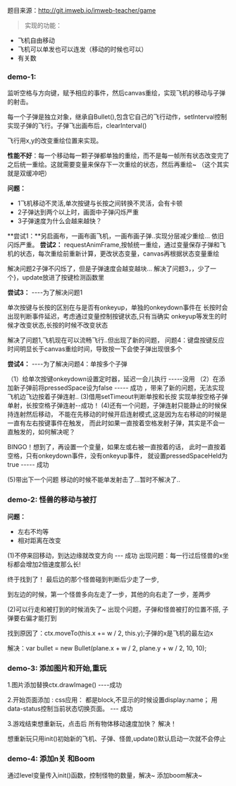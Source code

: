 题目来源：http://git.imweb.io/imweb-teacher/game

>实现的功能：
- 飞机自由移动
- 飞机可以单发也可以连发（移动的时候也可以）
- 有关数
### demo-1:
监听空格与方向键，赋予相应的事件，然后canvas重绘，实现飞机的移动与子弹的射击。

每一个子弹是独立对象，继承自Bullet(),包含它自己的飞行动作，setInterval控制实现子弹的飞行。子弹飞出画布后，clearInterval()

飞行用x,y的改变重绘位置来实现。   

**性能不好**：每一个移动每一颗子弹都单独的重绘，而不是每一帧所有状态改变完了之后统一重绘。这就需要变量来保存下一次重绘的状态，然后再重绘~ （这个其实就是双缓冲吧）

**问题：**
- 1飞机移动不灵活,单次按键与长按之间转换不灵活，会有卡顿
- 2子弹达到两个以上时，画面中子弹闪烁严重
- 3子弹速度为什么会越来越快？


**尝试1：**另启画布，一画布画飞机，一画布画子弹..实现分层减少重绘... 依旧闪烁严重。
**尝试2：** requestAnimFrame,按帧统一重绘，通过变量保存子弹和飞机的状态，每次重绘前重新计算，更改状态变量，canvas再根据状态变量重绘

解决问题2子弹不闪烁了，但是子弹速度会越变越块...
解决了问题3，，少了一个}，update放进了按键检测函数里


**尝试3：** ----为了解决问题1

单次按键与长按的区别在与是否有onkeyup，单独的onkeydown事件在
长按时会出现判断事件延迟，考虑通过变量控制按键状态,只有当确实
onkeyup等发生的时候才改变状态,长按的时候不改变状态

解决了问题1,飞机现在可以流畅飞行..但出现了新的问题，
问题4：键盘按键反应时间明显长于canvas重绘时间，导致按一下会使子弹出现很多个

**尝试4：** ----为了解决问题4：单按多个子弹
    
（1）给单次按键onkeydown设置定时器，延迟一会儿执行 -----没用
（2）在添加新子弹前将pressedSpace设为false ----- 成功 ，带来了新的问题，无法实现飞机边飞边按着子弹连射..
 (3)借用setTimeout判断单按和长按 实现单按空格子弹单射，长按空格子弹连射--成功！
 (4)还有一个问题，子弹连射只能静止的时候保持连射然后移动，
 不能在先移动的时候开启连射模式,这是因为左右移动的时候是一直有左右按键事件在触发，
 而此时如果一直按着空格发射子弹，其实是不会一直触发的，如何解决呢？

 BINGO！想到了，再设置一个变量，如果左或右被一直按着的话，
 此时一直按着空格，只有onkeydown事件，没有onkeyup事件，
 就设置pressedSpaceHeld为true  ----- 成功

 (5)带出下一个问题 移动的时候不能单发射击了...暂时不解决了..

### demo-2: 怪兽的移动与被打
**问题：**
- 左右不均等
- 相对距离在改变

(1)不停来回移动，到达边缘就改变方向 --- 成功
出现问题：每一行过后怪兽的x坐标都会增加2倍速度那么长!

终于找到了！ 最后边的那个怪兽碰到判断后少走了一步,

到左边的时候，第一个怪兽多向左走了一步，其他的向右走了一步，差两步

(2)可以行走和被打到的时候消失了~   出现个问题，子弹和怪兽被打的位置不搭,
子弹要右偏才能打到

找到原因了：ctx.moveTo(this.x += w / 2, this.y);子弹的x是飞机的最左边x

解决：var bullet = new Bullet(plane.x + w / 2, plane.y + w / 2, 10, 10);

### demo-3: 添加图片和开始,重玩

1.图片添加替换ctx.drawImage() ----成功

2.开始页面添加 : css应用： 都是block,不显示的时候设置display:name；
用data-status控制当前状态切换页面。   --- 成功

3.游戏结束想重新玩，点击后 所有物体移动速度加快？ 解决！

想重新玩只用init()初始新的飞机、子弹、怪兽,update()默认启动一次就不会停止

### demo-4: 添加n关 和Boom
通过level变量传入init()函数，控制怪物的数量，解决~ 
添加boom解决~

